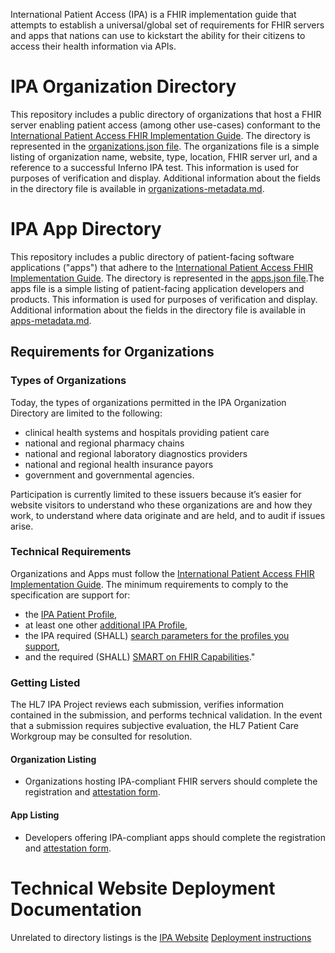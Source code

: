 International Patient Access (IPA) is a FHIR implementation guide that attempts to establish a universal/global set of requirements for FHIR servers and apps that nations can use to kickstart the ability for their citizens to access their health information via APIs.

# IPA Organization Directory

This repository includes a public directory of organizations that host a FHIR server enabling patient access (among other use-cases) conformant to the [International Patient Access FHIR Implementation Guide](https://hl7.org/fhir/uv/ipa/).
The directory is represented in the [organizations.json file](directory-documentation/organizations.json). The organizations file is a simple listing of organization name, website, type, location, FHIR server url, and a reference to a successful Inferno IPA test.  This information is used for purposes of verification and display. Additional information about the fields in the directory file is available in [organizations-metadata.md](directory-documentation/organizations-metadata.md).


# IPA App Directory

This repository includes a public directory of patient-facing software applications ("apps") that adhere to the [International Patient Access FHIR Implementation Guide](https://hl7.org/fhir/uv/ipa/). The directory is represented in the [apps.json file](directory-documentation/apps.json).The apps file is a simple listing of patient-facing application developers and products. This information is used for purposes of verification and display.  Additional information about the fields in the directory file is available in [apps-metadata.md](directory-documentation/apps-metadata.md).

## Requirements for Organizations
### Types of Organizations
Today, the types of organizations permitted in the IPA Organization Directory are limited to the following:

- clinical health systems and hospitals providing patient care
- national and regional pharmacy chains
- national and regional laboratory diagnostics providers
- national and regional health insurance payors
- government and governmental agencies. 

Participation is currently limited to these issuers because it’s easier for website visitors to understand who these organizations are and how they work, to understand where data originate and are held, and to audit if issues arise. 

### Technical Requirements
Organizations and Apps must follow the [International Patient Access FHIR Implementation Guide](https://hl7.org/fhir/uv/ipa/). The minimum requirements to comply to the specification are support for: 
* the [IPA Patient Profile](https://hl7.org/fhir/uv/ipa/StructureDefinition-ipa-patient.html),
* at least one other [additional IPA Profile](https://hl7.org/fhir/uv/ipa/artifacts.html#profiles-primary-resources),
* the IPA required (SHALL) [search parameters for the profiles you support](https://hl7.org/fhir/uv/ipa/CapabilityStatement-ipa-server.html#Patient1-9),
* and the required (SHALL) [SMART on FHIR Capabilities](https://hl7.org/fhir/uv/ipa/access.html#smart-on-fhir-server-capabilities)."


### Getting Listed
The HL7 IPA Project reviews each submission, verifies information contained in the submission, and performs technical validation. In the event that a submission requires subjective evaluation, the HL7 Patient Care Workgroup may be consulted for resolution. 
#### Organization Listing
* Organizations hosting IPA-compliant FHIR servers should complete the registration and [attestation form](https://forms.gle/U73qymT4SjMDcF1x6).

#### App Listing
* Developers offering IPA-compliant apps should complete the registration and [attestation form](https://forms.gle/oWdXck4by1yAFy4FA).


# Technical Website Deployment Documentation
Unrelated to directory listings is the [IPA Website]() [Deployment instructions](site-build-instructions/index.md)